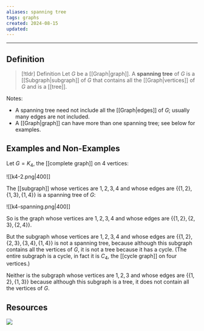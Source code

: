 ```yaml
---
aliases: spanning tree
tags: graphs
created: 2024-08-15
updated:
---
```

---
## Definition 

> [!tldr] Definition
> Let $G$ be a [[Graph|graph]]. A **spanning tree** of $G$ is a [[Subgraph|subgraph]] of $G$ that contains all the [[Graph|vertices]] of $G$ and is a [[tree]].  

Notes: 
- A spanning tree need not include all the [[Graph|edges]] of $G$; usually many edges are not included. 
- A [[Graph|graph]] can have more than one spanning tree; see below for examples. 


## Examples and Non-Examples

Let $G = K_4$, the [[complete graph]] on 4 vertices: 

![[k4-2.png|400]]

The [[subgraph]] whose vertices are $1,2,3,4$ and whose edges are $\{\{1,2\}, \{1,3\}, \{1,4\}\}$ is a spanning tree of $G$: 

![[k4-spanning.png|400]]

So is the graph whose vertices are $1,2,3,4$ and whose edges are $\{\{1,2\}, \{2,3\}, \{2,4\}\}$. 

But the subgraph whose vertices are $1,2,3,4$ and whose edges are $\{\{1,2\}, \{2,3\}, \{3,4\}, \{1,4\}\}$ is not a spanning tree, because although this subgraph contains all the vertices of $G$, it is not a tree because it has a cycle. (The entire subgraph is a cycle, in fact it is $C_4$, the [[cycle graph]] on four vertices.)

Neither is the subgraph whose vertices are $1,2,3$ and whose edges are $\{\{1,2\}, \{1,3\}\}$ because although this subgraph is a tree, it does not contain all the vertices of $G$. 


## Resources 

![](https://www.youtube.com/watch?v=fO-R1vwgsmw)